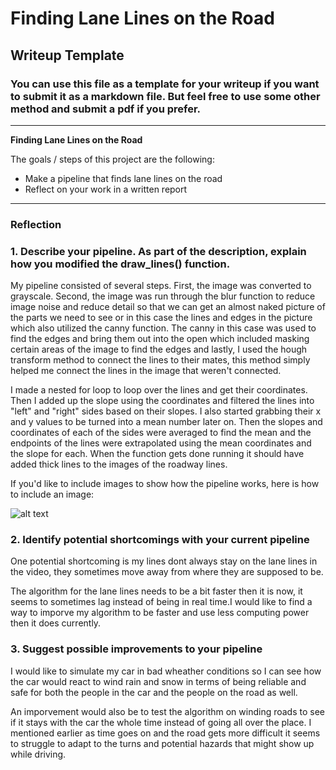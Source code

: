 # **Finding Lane Lines on the Road** 

## Writeup Template

### You can use this file as a template for your writeup if you want to submit it as a markdown file. But feel free to use some other method and submit a pdf if you prefer.

---

**Finding Lane Lines on the Road**

The goals / steps of this project are the following:
* Make a pipeline that finds lane lines on the road
* Reflect on your work in a written report


[//]: # (Image References)

[image1]: ./examples/grayscale.jpg "Grayscale"

---

### Reflection

### 1. Describe your pipeline. As part of the description, explain how you modified the draw_lines() function.

My pipeline consisted of several steps. First, the image was converted to grayscale. Second, the image was run through the blur function to reduce image noise and reduce detail so that we can get an almost naked picture of the parts we need to see or in this case the lines and edges in the picture which also utilized the canny function. The canny in this case was used to find the edges and bring them out into the open which included masking certain areas of the image to find the edges and lastly, I used the hough transform method to connect the lines to their mates, this method simply helped me connect the lines in the image that weren't connected.


I made a nested for loop to loop over the lines and get their coordinates. Then I added up the slope using the coordinates and filtered the lines into "left" and "right" sides based on their slopes. I also started grabbing their x and y values to be turned into a mean number later on. Then the slopes and coordinates of each of the sides were averaged to find the mean and the endpoints of the  lines were extrapolated using the mean coordinates and the slope for each.  When the function gets done running it should have added thick lines to the images of the roadway lines.





If you'd like to include images to show how the pipeline works, here is how to include an image: 

![alt text][image1]


### 2. Identify potential shortcomings with your current pipeline




One potential shortcoming is my lines dont always stay on the lane lines in the video, they sometimes move away from where they are supposed to be.

The algorithm for the lane lines needs to be a bit faster then it is now, it seems to sometimes lag instead of being in real time.I would like to find a way to imporve my algorithm to be faster and use less computing power then it does currently.


### 3. Suggest possible improvements to your pipeline

I would like to simulate my car in bad wheather conditions so I can see how the car would react to wind rain and snow in terms of being reliable and safe for both the people in the car and the people on the road as well. 

An imporvement would also be to test the algorithm on winding roads to see if it stays with the car the whole time instead of going all over the place.  I mentioned earlier as time goes on and the road gets more difficult it seems to struggle to adapt to the turns and potential hazards that might show up while driving. 

